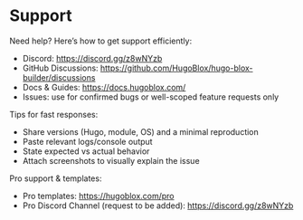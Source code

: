 # Support

Need help? Here’s how to get support efficiently:

- Discord: https://discord.gg/z8wNYzb
- GitHub Discussions: https://github.com/HugoBlox/hugo-blox-builder/discussions
- Docs & Guides: https://docs.hugoblox.com/
- Issues: use for confirmed bugs or well-scoped feature requests only

Tips for fast responses:

- Share versions (Hugo, module, OS) and a minimal reproduction
- Paste relevant logs/console output
- State expected vs actual behavior
- Attach screenshots to visually explain the issue

Pro support & templates:

- Pro templates: https://hugoblox.com/pro
- Pro Discord Channel (request to be added): https://discord.gg/z8wNYzb
